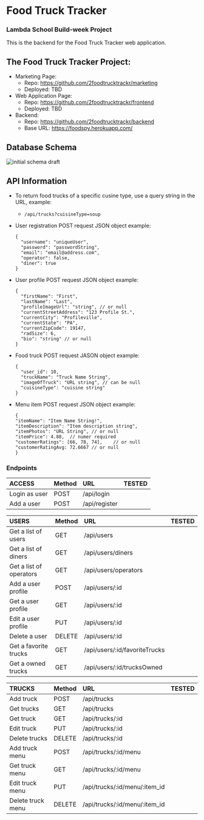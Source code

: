 # Food Truck Tracker

### Lambda School Build-week Project

This is the backend for the Food Truck Tracker web application.

## The Food Truck Tracker Project:

- Marketing Page:
  - Repo: https://github.com/2foodtrucktrackr/marketing
  - Deployed: TBD
- Web Application Page:
  - Repo: https://github.com/2foodtrucktrackr/frontend
  - Deployed: TBD
- Backend:
  - Repo: https://github.com/2foodtrucktrackr/backend
  - Base URL: https://foodspy.herokuapp.com/

## Database Schema

![initial schema draft](https://lh3.googleusercontent.com/pw/ACtC-3eygg48nsFTMv7iBopuWGQyEPbGPucsBfDqWpL039s0NmEPQcWhyQemo4o_YPq-4o0PSXZ8eSZT6V_YgsJFnUfR9KY4D98H5a1pPDuw4Sp7vObdXtUAaFBqHXG2K-rEfEhqSD62wGZSdfQY9Of1-_K-wA=w1293-h1044-no?authuser=0 "Food Truck Tracker Schema")

## API Information

 - To return food trucks of a specific cusine type, use a query string in the URL, example:
     - `/api/trucks?cuisineType=soup`

 - User registration POST request JSON object example:

    ```
    {
      "username": "uniqueUser",
      "password": "passwordString",
      "email": "email@address.com",
      "operator": false,
      "diner": true
    }
    ```

 - User profile POST request JSON object example:
    ```
    {
      "firstName": "First",
      "lastName": "Last",
      "profileImageUrl": "string", // or null
      "currentStreetAddress": "123 Profile St.",
      "currentCity": "Profileville",
      "currentState": "PA",
      "currentZipCode": 19147,
      "radSize": 6,
      "bio": "string" // or null
    }
    ```

 - Food truck POST request JASON object example:
    ```
    {
      "user_id": 10,
      "truckName": "Truck Name String",
      "imageOfTruck": "URL string", // can be null
      "cuisineType": "cuisine string"
    } 
    ```

 - Menu item POST request JSON object example:
    ```
    {
    "itemName": "Item Name String!",
    "itemDescription": "Item description string",	
    "itemPhotos": "URL String", // or null	
    "itemPrice": 4.88,	// numer required
    "customerRatings": [66, 78, 74],	// or null
    "customerRatingAvg: 72.6667 // or null
    }
    ```
  <!-- ✅ -->

### Endpoints

| ACCESS        | Method | URL           | TESTED |
| :------------ | :----- | :------------ | :----- |
| Login as user | POST   | /api/login    |        |
| Add a user    | POST   | /api/register |        |

| USERS                   | Method | URL                           | TESTED |
| :---------------------- | :----- | :---------------------------- | :----- |
| Get a list of users     | GET    | /api/users                    |        |
| Get a list of diners    | GET    | /api/users/diners             |        |
| Get a list of operators | GET    | /api/users/operators          |        |
| Add a user profile      | POST   | /api/users/:id                |        |
| Get a user profile      | GET    | /api/users/:id                |        |
| Edit a user profile     | PUT    | /api/users/:id                |        |
| Delete a user           | DELETE | /api/users/:id                |        |
| Get a favorite trucks   | GET    | /api/users/:id/favoriteTrucks |        |
| Get a owned trucks      | GET    | /api/users/:id/trucksOwned    |        |

| TRUCKS            | Method | URL                           | TESTED |
| :---------------- | :----- | :---------------------------- | :----- |
| Add truck         | POST   | /api/trucks                   |        |
| Get trucks        | GET    | /api/trucks                   |        |
| Get truck         | GET    | /api/trucks/:id               |        |
| Edit truck        | PUT    | /api/trucks/:id               |        |
| Delete trucks     | DELETE | /api/trucks/:id               |        |
| Add truck menu    | POST   | /api/trucks/:id/menu          |        |
| Get truck menu    | GET    | /api/trucks/:id/menu          |        |
| Edit truck menu   | PUT    | /api/trucks/:id/menu/:item_id |        |
| Delete truck menu | DELETE | /api/trucks/:id/menu/:item_id |        |
